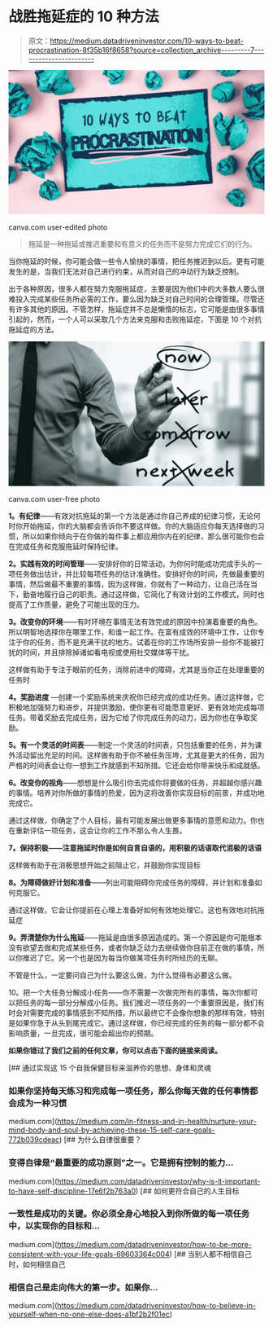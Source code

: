 # 战胜拖延症的 10 种方法

> 原文：<https://medium.datadriveninvestor.com/10-ways-to-beat-procrastination-8f35b16f8658?source=collection_archive---------7----------------------->

![](img/6abb2bd74f15a597e13e5bb0f9e53437.png)

canva.com user-edited photo

> 拖延是一种拖延或推迟重要和有意义的任务而不是努力完成它们的行为。

当你拖延的时候，你可能会做一些令人愉快的事情，把任务推迟到以后。更有可能发生的是，当我们无法对自己进行约束，从而对自己的冲动行为缺乏控制。

出于各种原因，很多人都在努力克服拖延症，主要是因为他们中的大多数人要么很难投入完成某些任务所必需的工作，要么因为缺乏对自己时间的合理管理。尽管还有许多其他的原因。不管怎样，拖延症并不总是懒惰的标志，它可能是由很多事情引起的，然而，一个人可以采取几个方法来克服和击败拖延症，下面是 10 个对抗拖延症的方法。

![](img/f864f9d25e07ea76f9e09fcc0a14ddfa.png)

canva.com user-free photo

**1。有纪律**——有效对抗拖延的第一个方法是通过你自己养成的纪律习惯，无论何时你开始拖延，你的大脑都会告诉你不要这样做。你的大脑适应你每天选择做的习惯，所以如果你倾向于在你做的每件事上都应用你内在的纪律，那么很可能你也会在完成任务和克服拖延时保持纪律。

**2。实践有效的时间管理**——安排好你的日常活动，为你何时能成功完成手头的一项任务做出估计，并比较每项任务的估计准确性。安排好你的时间，先做最重要的事情，然后做最不重要的事情，因为这样做，你就有了一种动力，让自己活在当下，勤奋地履行自己的职责。通过这样做，它简化了有效计划的工作模式，同时也提高了工作质量，避免了可能出现的压力。

**3。改变你的环境**——有时环境在事情无法有效完成的原因中扮演着重要的角色。所以明智地选择你在哪里工作，和谁一起工作。在富有成效的环境中工作，让你专注于你的任务，而不是充满干扰的地方。试着在你的工作场所安排一些你不能被打扰的时间，并且排除掉诸如看电视或使用社交媒体等干扰。

这样做有助于专注于眼前的任务，消除前进中的障碍，尤其是当你正在处理重要的任务时

**4。奖励进度** —创建一个奖励系统来庆祝你已经完成的成功任务。通过这样做，它积极地加强努力和进步，并提供激励，使你更有可能愿意更好、更有效地完成每项任务。带着奖励去完成任务，因为它给了你完成任务的动力，因为你也在争取奖励。

**5。有一个灵活的时间表**——制定一个灵活的时间表，只包括重要的任务，并为课外活动留出充足的时间。这样做有助于你不被任务压垮，尤其是更大的任务，因为严格的时间表会让你一想到工作就感到不知所措。它还会给你带来快乐和成就感。

**6。改变你的视角**——想想是什么吸引你去完成你将要做的任务，并超越你感兴趣的事情。培养对你所做的事情的热爱，因为这将改善你实现目标的前景，并成功地完成它。

通过这样做，你确定了个人目标，最有可能发展出做更多事情的意愿和动力。你也在重新评估一项任务，这会让你的工作不那么令人生畏。

**7。保持积极——注意拖延时你是如何自言自语的，用积极的话语取代消极的话语**

这样做有助于在消极思想开始之前阻止它，并鼓励你实现目标

**8。为障碍做好计划和准备**——列出可能阻碍你完成任务的障碍，并计划和准备如何克服它。

通过这样做，它会让你提前在心理上准备好如何有效地处理它。这也有效地对抗拖延症

**9。弄清楚你为什么拖延**——拖延是由很多原因造成的。第一个原因是你可能根本没有欲望去做和完成某些任务，或者你缺乏动力去继续做你目前正在做的事情，所以你推迟了它。另一个也是因为每当你做某项任务时所经历的无聊。

不管是什么，一定要问自己为什么要这么做，为什么觉得有必要这么做。

10。把一个大任务分解成小任务——你不需要一次做完所有的事情，每次你都可以把任务的每一部分分解成小任务。我们推迟一项任务的一个重要原因是，我们有时会对需要完成的事情感到不知所措，所以最终它不会像你想象的那样有效，特别是如果你急于从头到尾完成它。通过这样做，你已经完成的任务的每一部分都不会影响质量，一旦完成，很可能会超出你的预期。

**如果你错过了我们之前的任何文章，你可以点击下面的链接来阅读。**

[](https://medium.com/in-fitness-and-in-health/nurture-your-mind-body-and-soul-by-achieving-these-15-self-care-goals-772b039cdeac) [## 通过实现这 15 个自我保健目标来滋养你的思想、身体和灵魂

### 如果你坚持每天练习和完成每一项任务，那么你每天做的任何事情都会成为一种习惯

medium.com](https://medium.com/in-fitness-and-in-health/nurture-your-mind-body-and-soul-by-achieving-these-15-self-care-goals-772b039cdeac) [](https://medium.com/datadriveninvestor/why-is-it-important-to-have-self-discipline-17e6f2b763a0) [## 为什么自律很重要？

### 变得自律是“最重要的成功原则”之一。它是拥有控制的能力…

medium.com](https://medium.com/datadriveninvestor/why-is-it-important-to-have-self-discipline-17e6f2b763a0) [](https://medium.com/datadriveninvestor/how-to-be-more-consistent-with-your-life-goals-69603364c004) [## 如何更符合自己的人生目标

### 一致性是成功的关键。你必须全身心地投入到你所做的每一项任务中，以实现你的目标和…

medium.com](https://medium.com/datadriveninvestor/how-to-be-more-consistent-with-your-life-goals-69603364c004) [](https://medium.com/datadriveninvestor/how-to-believe-in-yourself-when-no-one-else-does-a1bf2b2f01ec) [## 当别人都不相信自己时，如何相信自己

### 相信自己是走向伟大的第一步。如果你…

medium.com](https://medium.com/datadriveninvestor/how-to-believe-in-yourself-when-no-one-else-does-a1bf2b2f01ec)